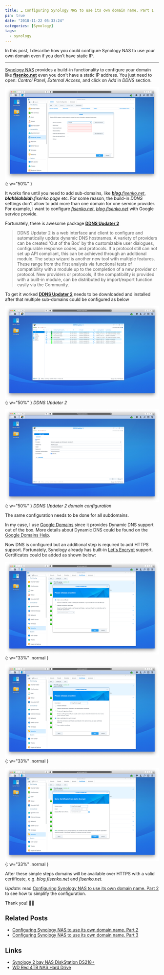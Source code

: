 ```yaml
---
title: ☁️ Configuring Synology NAS to use its own domain name. Part 1
pin: true
date: "2018-11-22 05:33:24"
categories: [Synology]
tags:
  - synology
---
```


In this post, I describe how you could configure Synology NAS to use your own domain even if you don't have static IP.

---

[Synology NAS](https://amzn.to/2S6JOfI) provides a build-in functionality to configure your domain like **[fisenko.net](https://fisenko.net)** even you don't have a static IP address. You just need to open: _Control Panel_, _External Access_, and click on _Add_ in _DDNS_ section.

![Control Panel](/assets/img/blog/synology-configuring-domain-part-1/image-1.png){: w="50%" }

It works fine until you need to add sub-domains, like _[**blog**.fisenko.net](https://blog.fisenko.net/)_, _**blahblahblah**.fisenko.page_ etc. For some reason, the build-in _DDNS_ settings don't allow to add more than one domain for one service provider. For example, I want to configure _[fisenko.net](https://fisenko.net/)_, _[blog.fisenko.net](https://blog.fisenko.net)_ with Google service provide.

Fortunately, there is awesome package **[DDNS Updater 2](https://www.cphub.net/?p=ddnsupdater2)**

> DDNS Updater 2 is a web interface and client to configure and automatically update dynamic DNS hostnames. A variety of providers can be created 'Out of the Box' by the customizable user dialogues, configurable response codes, and protocols. If a protocol still can not set up API compliant, this can be achieved through an additional module. The setup wizard is another new tool with multiple features. These range from the first analysis via functional tests of compatibility with a module up to the completion of a new provider or protocol. New providers or protocols, if the compatibility is provided with a built-in module, can be distributed by import/export function easily via the Community.

To get it worked **[DDNS Updater 2](https://www.cphub.net/?p=ddnsupdater2)** needs to be downloaded and installed after that multiple sub-domains could be configured as below

![DDNS Updater 2](/assets/img/blog/synology-configuring-domain-part-1/image-2.png){: w="50%" }
_DDNS Updater 2_

![DDNS Updater 2 domain configuration](/assets/img/blog/synology-configuring-domain-part-1/image-3.png){: w="50%" }
_DDNS Updater 2 domain configuration_

The same configuration needs to be done for all subdomains.

In my case, I use [Google Domains](https://domains.google/) since it provides Dynamic DNS support out of the box. More details about Dynamic DNS could be found on the [Google Domains Help](https://support.google.com/domains/answer/6147083?hl=en&ref_topic=9018335).

Now DNS is configured but an additional step is required to add HTTPS support. Fortunately, Synology already has built-in [Let's Encrypt](https://letsencrypt.org) support. Certificates could be added as shown below:

![Control Panel, Security, Certificates](/assets/img/blog/synology-configuring-domain-part-1/image-4.png){: w="33%" .normal }

![Add a new certificate](/assets/img/blog/synology-configuring-domain-part-1/image-5.png){: w="33%" .normal }

![Create certificate](/assets/img/blog/synology-configuring-domain-part-1/image-6.png){: w="33%" .normal }

After these simple steps domains will be available over HTTPS with a valid certificate, e.g. _[blog.fisenko.net](https://blog.fisenko.net)_ and _[fisenko.net](https://fisenko.net)._

_Update_: read [Configuring Synology NAS to use its own domain name. Part 2](https://fisenkodv.github.io/landing/posts/synology-configuring-domain-part-2/) to see how to simplify the configuration.

Thank you! 🙏🏻

## Related Posts

- [Configuring Synology NAS to use its own domain name. Part 2](https://fisenkodv.github.io/landing/posts/synology-configuring-domain-part-2/)
- [Configuring Synology NAS to use its own domain name. Part 3](https://fisenkodv.github.io/landing/posts/configuring-synology-nas-to-use-its-own-domain-name-part-3/)

## Links

- [Synology 2 bay NAS DiskStation DS218+](https://amzn.to/2Kq2J2L)
- [WD Red 4TB NAS Hard Drive](https://www.amazon.com/Red-4TB-NAS-Hard-Drive/dp/B00EHBERSE/ref=pd_bxgy_147_img_2?_encoding=UTF8&pd_rd_i=B00EHBERSE&pd_rd_r=0f380cf2-ee17-11e8-ac6d-e5cddbbd9c33&pd_rd_w=iEFGP&pd_rd_wg=f8Cbb&pf_rd_i=desktop-dp-sims&pf_rd_m=ATVPDKIKX0DER&pf_rd_p=6725dbd6-9917-451d-beba-16af7874e407&pf_rd_r=VY4PTZ4YND3B98G6CXBD&pf_rd_s=desktop-dp-sims&pf_rd_t=40701&psc=1&refRID=VY4PTZ4YND3B98G6CXBD)
